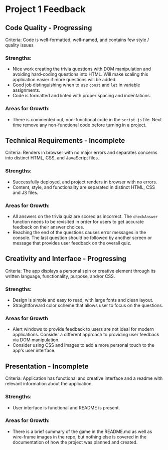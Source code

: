 # Project 1 Feedback

## Code Quality - Progressing

Criteria: Code is well-formatted, well-named, and contains few style / quality issues

### Strengths:

-   Nice work creating the trivia questions with DOM manipulation and avoiding hard-coding questions into HTML. Will make scaling this application easier if more questions will be added.
-   Good job distinguishing when to use `const` and `let` in variable assignments.
-   Code is formatted and linted with proper spacing and indentations.

### Areas for Growth:

-   There is commented out, non-functional code in the `script.js` file. Next time remove any non-functional code before turning in a project.

## Technical Requirements - Incomplete

Criteria: Renders in browser with no major errors and separates concerns into distinct HTML, CSS, and JavaScript files.

### Strengths:

-   Successfully deployed, and project renders in browser with no errors.
-   Content, style, and functionality are separated in distinct HTML, CSS and JS files.

### Areas for Growth:

-   All answers on the trivia quiz are scored as incorrect. The `checkAnswer` function needs to be revisited in order for users to get accurate feedback on their answer choices.
-   Reaching the end of the questions causes error messages in the console. The last question should be followed by another screen or message that provides user feedback on the overall quiz.

## Creativity and Interface - Progressing

Criteria: The app displays a personal spin or creative element through its written language, functionality, purpose, and/or CSS.

### Strengths:

-   Design is simple and easy to read, with large fonts and clean layout.
-   Straightforward color scheme that allows user to focus on the questions.

### Areas for Growth

-   Alert windows to provide feedback to users are not ideal for modern applications. Consider a different approach to providing user feedback via DOM manipulation.
-   Consider using CSS and images to add a more personal touch to the app's user interface.

## Presentation - Incomplete

Criteria: Application has functional and creative interface and a readme with relevant information about the application.

### Strengths:

-   User interface is functional and README is present.

### Areas for Growth:

-   There is a brief summary of the game in the README.md as well as wire-frame images in the repo, but nothing else is covered in the documentation of how the project was planned and created.

